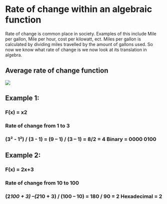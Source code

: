 # Rate of change within an algebraic function

Rate of change is common place in society. Examples of this include Mile per gallon, Mile per hour, cost per kilowatt, ect. Miles per gallon is calculated by dividing miles travelled by the amount of gallons used. So now we know what rate of change is we now look at its translation in algebra. 

## Average rate of change function
![](https://i.imgur.com/3iYZiVO.png)


## Example 1:


### F(x) = x2 


### Rate of change from 1 to 3 


### (3² - 1²) / (3 - 1) = (9 – 1) / (3 – 1) = 8/2 = 4          Binary = 0000 0100 

## Example 2:


### F(x) = 2x+3 


### Rate of change from 10 to 100 


### (2*100 + 3) –(2*10 + 3) / (100 – 10) = 180 / 90 = 2         Hexadecimal = 2 


